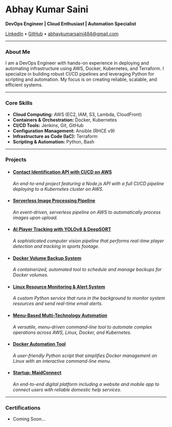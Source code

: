 # Abhay Kumar Saini

**DevOps Engineer | Cloud Enthusiast | Automation Specialist**

[LinkedIn](https://linkedin.com/in/abhay-kumar-saini-571891264) • [GitHub](https://github.com/githubabhay2003) • <abhaykumarsaini484@gmail.com>

---

### About Me

I am a DevOps Engineer with hands-on experience in deploying and automating infrastructure using AWS, Docker, Kubernetes, and Terraform. I specialize in building robust CI/CD pipelines and leveraging Python for scripting and automation. My focus is on creating reliable, scalable, and efficient systems.

---

### Core Skills

* **Cloud Computing:** AWS (EC2, IAM, S3, Lambda, CloudFront)
* **Containers & Orchestration:** Docker, Kubernetes
* **CI/CD Tools:** Jenkins, Git, GitHub
* **Configuration Management:** Ansible (RHCE v9)
* **Infrastructure as Code (IaC):** Terraform
* **Scripting & Automation:** Python, Bash

---
### Projects

* #### [Contact Identification API with CI/CD on AWS](./contact-api-project.md)
  *An end-to-end project featuring a Node.js API with a full CI/CD pipeline deploying to a Kubernetes cluster on AWS.*

* #### [Serverless Image Processing Pipeline](./serverless-project.md)
  *An event-driven, serverless pipeline on AWS to automatically process images upon upload.*

* #### [AI Player Tracking with YOLOv8 & DeepSORT](./player-tracking-project.md)
  *A sophisticated computer vision pipeline that performs real-time player detection and tracking in sports footage.*

* #### [Docker Volume Backup System](./docker-backup-project.md)
  *A containerized, automated tool to schedule and manage backups for Docker volumes.*

* #### [Linux Resource Monitoring & Alert System](./lrmas-project.md)
  *A custom Python service that runs in the background to monitor system resources and send real-time email alerts.*

* #### [Menu-Based Multi-Technology Automation](./menu-project.md)
  *A versatile, menu-driven command-line tool to automate complex operations across AWS, Linux, Docker, and Kubernetes.*

* #### [Docker Automation Tool](./docker-automation-project.md)
  *A user-friendly Python script that simplifies Docker management on Linux with an interactive command-line menu.*

* #### [Startup: MaidConnect](./maidconnect-project.md)
  *An end-to-end digital platform including a website and mobile app to connect users with reliable domestic help services.*
---

### Certifications

* Coming Soon...
